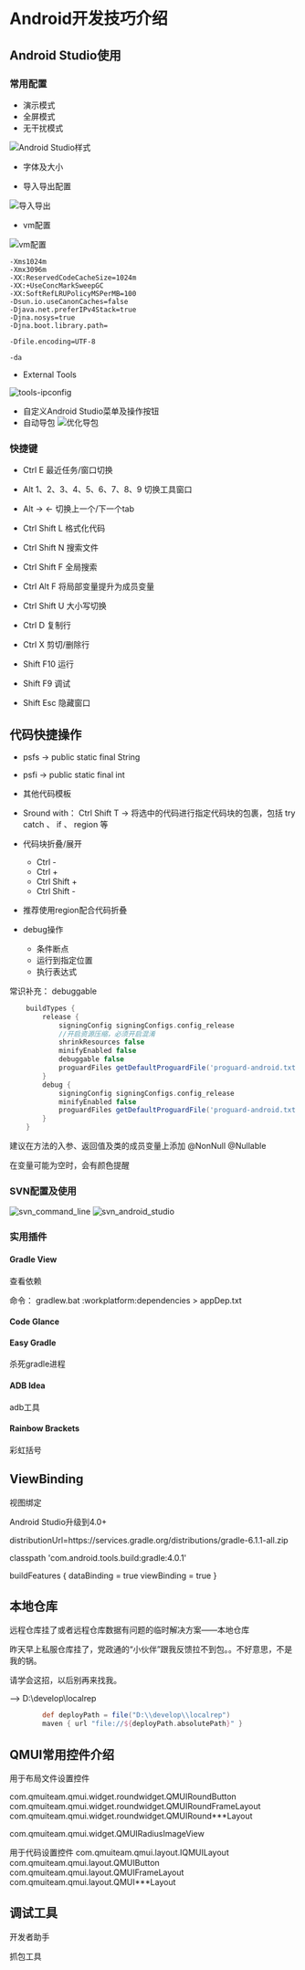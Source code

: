 # Android开发技巧介绍

## Android Studio使用

### 常用配置

- 演示模式
- 全屏模式
- 无干扰模式

![Android Studio样式](../attachment/pic_androidskills/android_studio_view_mode.png)

- 字体及大小  

- 导入导出配置

![导入导出](../attachment/pic_androidskills/export_inport_settings.png)

- vm配置

![vm配置](../attachment/pic_androidskills/custom_vm_options.png)

```porp
-Xms1024m
-Xmx3096m
-XX:ReservedCodeCacheSize=1024m
-XX:+UseConcMarkSweepGC
-XX:SoftRefLRUPolicyMSPerMB=100
-Dsun.io.useCanonCaches=false
-Djava.net.preferIPv4Stack=true
-Djna.nosys=true
-Djna.boot.library.path=

-Dfile.encoding=UTF-8

-da
```

- External Tools

![tools-ipconfig](../attachment/pic_androidskills/tools_ipconfig.png)

- 自定义Android Studio菜单及操作按钮
- 自动导包
  ![优化导包](../attachment/pic_androidskills/import_packages.png)

### 快捷键

- Ctrl E 最近任务/窗口切换

- Alt 1、2、3、4、5、6、7、8、9  切换工具窗口

- Alt -> <-  切换上一个/下一个tab

- Ctrl Shift L 格式化代码

- Ctrl Shift N 搜索文件

- Ctrl Shift F 全局搜索

- Ctrl Alt F 将局部变量提升为成员变量

- Ctrl Shift U 大小写切换

- Ctrl D 复制行

- Ctrl X 剪切/删除行

- Shift F10 运行

- Shift F9 调试

- Shift Esc 隐藏窗口

## 代码快捷操作

- psfs -> public static final String
- psfi -> public static final int
- 其他代码模板

- Sround with： Ctrl Shift T -> 将选中的代码进行指定代码块的包裹，包括 try catch 、 if 、 region 等

- 代码块折叠/展开
  - Ctrl -
  - Ctrl +
  - Ctrl Shift +
  - Ctrl Shift -

- 推荐使用region配合代码折叠

- debug操作
  - 条件断点
  - 运行到指定位置
  - 执行表达式

常识补充：
debuggable

``` groovy
    buildTypes {
        release {
            signingConfig signingConfigs.config_release
            //开启资源压缩，必须开启混淆
            shrinkResources false
            minifyEnabled false
            debuggable false
            proguardFiles getDefaultProguardFile('proguard-android.txt'), 'proguard-rules.pro'
        }
        debug {
            signingConfig signingConfigs.config_release
            minifyEnabled false
            proguardFiles getDefaultProguardFile('proguard-android.txt'), 'proguard-rules.pro'
        }
    }
```

建议在方法的入参、返回值及类的成员变量上添加
@NonNull
@Nullable

在变量可能为空时，会有颜色提醒

<!-- ### Gradle及android—gradle插件 -->

<!-- android-gradle 3.4.0 R8混淆 -->

### SVN配置及使用

![svn_command_line](../attachment/svn_commanf_line.png)
![svn_android_studio](../attachment/svn_android_studio.png)

### 实用插件

#### Gradle View

查看依赖

命令：
    gradlew.bat :workplatform:dependencies > appDep.txt

#### Code Glance

#### Easy Gradle

杀死gradle进程

#### ADB Idea

adb工具

#### Rainbow Brackets

彩虹括号

## ViewBinding

视图绑定

Android Studio升级到4.0+

distributionUrl=https\://services.gradle.org/distributions/gradle-6.1.1-all.zip

classpath 'com.android.tools.build:gradle:4.0.1'

buildFeatures {
    dataBinding = true
    viewBinding = true
}

## 本地仓库

远程仓库挂了或者远程仓库数据有问题的临时解决方案——本地仓库

昨天早上私服仓库挂了，党政通的“小伙伴”跟我反馈拉不到包。。不好意思，不是我的锅。

请学会这招，以后别再来找我。

--> D:\develop\localrep

``` groovy
        def deployPath = file("D:\\develop\\localrep")
        maven { url "file://${deployPath.absolutePath}" }
```

## QMUI常用控件介绍

用于布局文件设置控件

com.qmuiteam.qmui.widget.roundwidget.QMUIRoundButton
com.qmuiteam.qmui.widget.roundwidget.QMUIRoundFrameLayout
com.qmuiteam.qmui.widget.roundwidget.QMUIRound***Layout

com.qmuiteam.qmui.widget.QMUIRadiusImageView

用于代码设置控件
com.qmuiteam.qmui.layout.IQMUILayout
com.qmuiteam.qmui.layout.QMUIButton
com.qmuiteam.qmui.layout.QMUIFrameLayout
com.qmuiteam.qmui.layout.QMUI***Layout

## 调试工具

开发者助手

抓包工具

